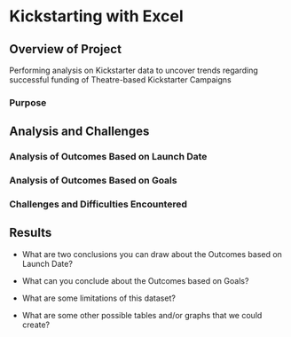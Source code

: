 # Kickstarting with Excel

## Overview of Project
Performing analysis on Kickstarter data to uncover trends regarding successful funding of Theatre-based Kickstarter Campaigns
### Purpose

## Analysis and Challenges

### Analysis of Outcomes Based on Launch Date

### Analysis of Outcomes Based on Goals

### Challenges and Difficulties Encountered

## Results

- What are two conclusions you can draw about the Outcomes based on Launch Date?

- What can you conclude about the Outcomes based on Goals?

- What are some limitations of this dataset?

- What are some other possible tables and/or graphs that we could create?
